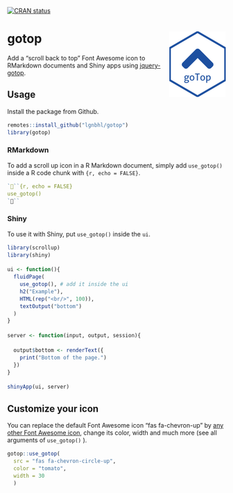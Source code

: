 
<!-- README.md is generated from README.Rmd. Please edit that file -->

[![CRAN
status](https://www.r-pkg.org/badges/version/gotop)](https://CRAN.R-project.org/package=gotop)

# gotop <img src="man/figures/logo.png" align="right" />

Add a “scroll back to top” Font Awesome icon to RMarkdown documents and
Shiny apps using [jquery-gotop](https://scottdorman.blog/jquery-gotop/).

## Usage

Install the package from Github.

``` r
remotes::install_github("lgnbhl/gotop")
library(gotop)
```

### RMarkdown

To add a scroll up icon in a R Markdown document, simply add
`use_gotop()` inside a R code chunk with `{r, echo = FALSE}`.

``` r
```{r, echo = FALSE}
use_gotop()
```
```

### Shiny

To use it with Shiny, put `use_gotop()` inside the `ui`.

``` r
library(scrollup)
library(shiny)

ui <- function(){
  fluidPage(
    use_gotop(), # add it inside the ui
    h2("Example"), 
    HTML(rep("<br/>", 100)),
    textOutput("bottom")
  )
}

server <- function(input, output, session){

  output$bottom <- renderText({
    print("Bottom of the page.")
  })
}

shinyApp(ui, server)
```

## Customize your icon

You can replace the default Font Awesome icon “fas fa-chevron-up” by
[any other Font Awesome icon](https://fontawesome.com/icons?d=gallery),
change its color, width and much more (see all arguments of
`use_gotop()` ).

``` r
gotop::use_gotop(
  src = "fas fa-chevron-circle-up", 
  color = "tomato", 
  width = 30
  )
```
